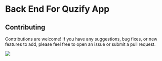 <h1>Back End For Quzify App</h1>

## Contributing

Contributions are welcome! If you have any suggestions, bug fixes, or new features to add, please feel free to open an issue or submit a pull request.

<a href="https://github.com/nivindulakshitha/Quizify-Frontend/graphs/contributors">
  <img src="https://contrib.rocks/image?repo=nivindulakshitha/Quizify-Frontend" />
</a>

